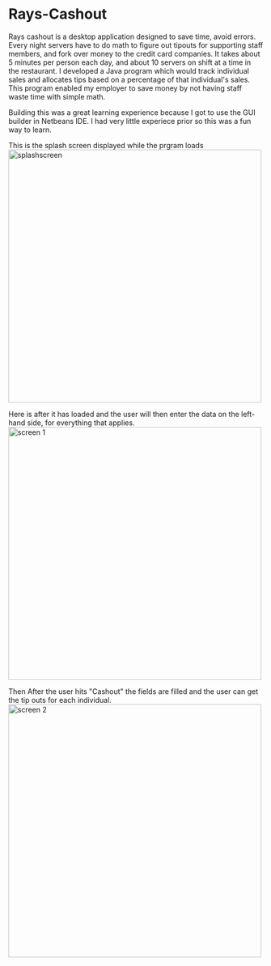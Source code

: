 # Rays-Cashout

Rays cashout is a desktop application designed to save time, avoid errors. Every night servers have to do math to figure out tipouts for supporting staff members, and fork over money to the credit card companies. It takes about 5 minutes per person each day, and about 10 servers on shift at a time in the restaurant. I developed a Java program which would track individual sales and allocates tips based on a percentage of that individual's sales. This program enabled my employer to save money by not having staff waste time with simple math.

Building this was a great learning experience because I got to use the GUI builder in Netbeans IDE. I had very little experiece prior so this was a fun way to learn. 

This is the splash screen displayed while the prgram loads
<img width="500" alt="splashscreen" src="https://user-images.githubusercontent.com/25112069/39440379-93d8e37e-4c5f-11e8-8cf6-43e3fdaf9c43.png">

Here is after it has loaded and the user will then enter the data on the left-hand side, for everything that applies.
<img width="500" alt="screen 1" src="https://user-images.githubusercontent.com/25112069/39440383-95a007f0-4c5f-11e8-94c4-4ebfd4a68e51.png">

Then After the user hits "Cashout" the fields are filled and the user can get the tip outs for each individual. 
<img width="500" alt="screen 2" src="https://user-images.githubusercontent.com/25112069/39440387-97f05b68-4c5f-11e8-9235-048a87e07347.png">
